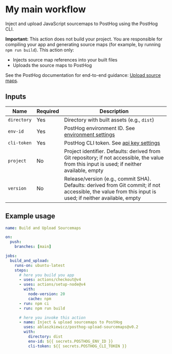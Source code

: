 # My main workflow

Inject and upload JavaScript sourcemaps to PostHog using the PostHog CLI.

**Important:** This action does not build your project. You are responsible for compiling your app and generating source maps (for example, by running `npm run build`). This action only:

- Injects source map references into your built files
- Uploads the source maps to PostHog

See the PostHog documentation for end-to-end guidance: [Upload source maps](https://posthog.com/docs/error-tracking/upload-source-maps).

## Inputs

| **Name**    | **Required** | **Description**                                                                                                                                          |
| ----------- | ------------ | -------------------------------------------------------------------------------------------------------------------------------------------------------- |
| `directory` | Yes          | Directory with built assets (e.g., `dist`)                                                                                                               |
| `env-id`    | Yes          | PostHog environment ID. See [environment settings](https://app.posthog.com/settings/environment#variables)                                               |
| `cli-token` | Yes          | PostHog CLI token. See [api key settings](https://app.posthog.com/settings/environment#variables)                                                        |
| `project`   | No           | Project identifier. Defaults: derived from Git repository; if not accessible, the value from this input is used; if neither available, empty             |
| `version`   | No           | Release/version (e.g., commit SHA). Defaults: derived from Git commit; if not accessible, the value from this input is used; if neither available, empty |

## Example usage

```yaml
name: Build and Upload Sourcemaps

on:
  push:
    branches: [main]

jobs:
  build_and_upload:
    runs-on: ubuntu-latest
    steps:
      # here you build you app
      - uses: actions/checkout@v4
      - uses: actions/setup-node@v4
        with:
          node-version: 20
          cache: npm
      - run: npm ci
      - run: npm run build

      # here you invoke this action
      - name: Inject & upload sourcemaps to PostHog
        uses: ablaszkiewicz/posthog-upload-sourcemaps@v0.2
        with:
          directory: dist
          env-id: ${{ secrets.POSTHOG_ENV_ID }}
          cli-token: ${{ secrets.POSTHOG_CLI_TOKEN }}
```
